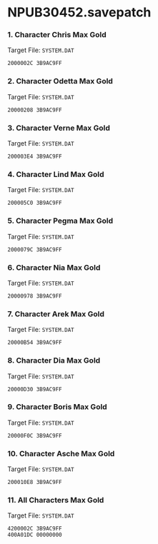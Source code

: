 # NPUB30452.savepatch

### 1. Character Chris Max Gold

Target File: `SYSTEM.DAT`

```
2000002C 3B9AC9FF
```

### 2. Character Odetta Max Gold

Target File: `SYSTEM.DAT`

```
20000208 3B9AC9FF
```

### 3. Character Verne Max Gold

Target File: `SYSTEM.DAT`

```
200003E4 3B9AC9FF
```

### 4. Character Lind Max Gold

Target File: `SYSTEM.DAT`

```
200005C0 3B9AC9FF
```

### 5. Character Pegma Max Gold

Target File: `SYSTEM.DAT`

```
2000079C 3B9AC9FF
```

### 6. Character Nia Max Gold

Target File: `SYSTEM.DAT`

```
20000978 3B9AC9FF
```

### 7. Character Arek Max Gold

Target File: `SYSTEM.DAT`

```
20000B54 3B9AC9FF
```

### 8. Character Dia Max Gold

Target File: `SYSTEM.DAT`

```
20000D30 3B9AC9FF
```

### 9. Character Boris Max Gold

Target File: `SYSTEM.DAT`

```
20000F0C 3B9AC9FF
```

### 10. Character Asche Max Gold

Target File: `SYSTEM.DAT`

```
200010E8 3B9AC9FF
```

### 11. All Characters Max Gold

Target File: `SYSTEM.DAT`

```
4200002C 3B9AC9FF
400A01DC 00000000
```

